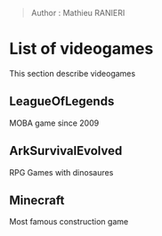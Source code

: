 > Author : Mathieu RANIERI

# List of videogames

This section describe videogames

## LeagueOfLegends

MOBA game since 2009

## ArkSurvivalEvolved

RPG Games with dinosaures

## Minecraft

Most famous construction game 